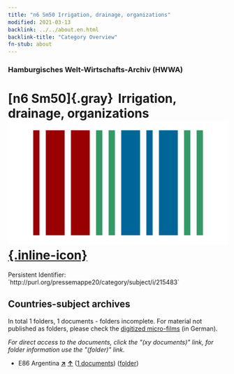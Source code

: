 ```yaml
---
title: "n6 Sm50 Irrigation, drainage, organizations"
modified: 2021-03-13
backlink: ../../about.en.html
backlink-title: "Category Overview"
fn-stub: about
---
```


### Hamburgisches Welt-Wirtschafts-Archiv (HWWA)

# [n6 Sm50]{.gray}&#8201; Irrigation, drainage, organizations &#160; [![Wikidata](/images/Wikidata-logo.svg "Wikidata"){.inline-icon}](http://www.wikidata.org/entity/Q104710546)

<div class="hint">Persistent Identifier: `http://purl.org/pressemappe20/category/subject/i/215483`</div>







## Countries-subject archives





In total 1 folders, 1 documents - folders incomplete.
For material not published as folders, please check the [digitized micro-films](/film/h1_sh.de.html) (in German).

_For direct access to the documents, click the "(xy documents)" link, for folder information use the "(folder)" link._


- E86 Argentina [**&nearr;**](../../../geo/i/141692/about.en.html "Argentina (all folders)") [**&uarr;**](../../../geo/about.en.html#E86 "Country category system") (<a href="https://pm20.zbw.eu/iiifview/folder/sh/141692,215483" title="about: Argentina : Irrigation, drainage, organizations" target="_blank">1 documents</a>) ([folder](../../../../folder/sh/1416xx/141692/2154xx/215483/about.en.html))








